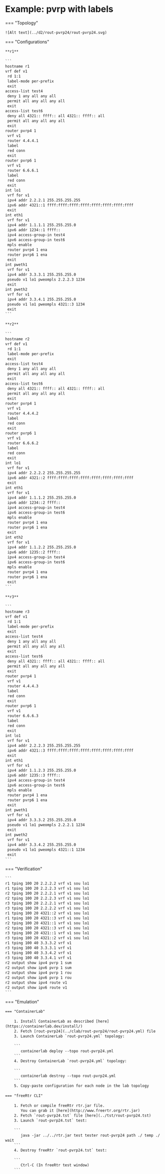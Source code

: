 # Example: pvrp with labels

=== "Topology"

    ![Alt text](../d2/rout-pvrp24/rout-pvrp24.svg)

=== "Configurations"

    **r1**

    ```
    hostname r1
    vrf def v1
     rd 1:1
     label-mode per-prefix
     exit
    access-list test4
     deny 1 any all any all
     permit all any all any all
     exit
    access-list test6
     deny all 4321:: ffff:: all 4321:: ffff:: all
     permit all any all any all
     exit
    router pvrp4 1
     vrf v1
     router 4.4.4.1
     label
     red conn
     exit
    router pvrp6 1
     vrf v1
     router 6.6.6.1
     label
     red conn
     exit
    int lo1
     vrf for v1
     ipv4 addr 2.2.2.1 255.255.255.255
     ipv6 addr 4321::1 ffff:ffff:ffff:ffff:ffff:ffff:ffff:ffff
     exit
    int eth1
     vrf for v1
     ipv4 addr 1.1.1.1 255.255.255.0
     ipv6 addr 1234::1 ffff::
     ipv4 access-group-in test4
     ipv6 access-group-in test6
     mpls enable
     router pvrp4 1 ena
     router pvrp6 1 ena
     exit
    int pweth1
     vrf for v1
     ipv4 addr 3.3.3.1 255.255.255.0
     pseudo v1 lo1 pweompls 2.2.2.3 1234
     exit
    int pweth2
     vrf for v1
     ipv4 addr 3.3.4.1 255.255.255.0
     pseudo v1 lo1 pweompls 4321::3 1234
     exit
    ```

    **r2**

    ```
    hostname r2
    vrf def v1
     rd 1:1
     label-mode per-prefix
     exit
    access-list test4
     deny 1 any all any all
     permit all any all any all
     exit
    access-list test6
     deny all 4321:: ffff:: all 4321:: ffff:: all
     permit all any all any all
     exit
    router pvrp4 1
     vrf v1
     router 4.4.4.2
     label
     red conn
     exit
    router pvrp6 1
     vrf v1
     router 6.6.6.2
     label
     red conn
     exit
    int lo1
     vrf for v1
     ipv4 addr 2.2.2.2 255.255.255.255
     ipv6 addr 4321::2 ffff:ffff:ffff:ffff:ffff:ffff:ffff:ffff
     exit
    int eth1
     vrf for v1
     ipv4 addr 1.1.1.2 255.255.255.0
     ipv6 addr 1234::2 ffff::
     ipv4 access-group-in test4
     ipv6 access-group-in test6
     mpls enable
     router pvrp4 1 ena
     router pvrp6 1 ena
     exit
    int eth2
     vrf for v1
     ipv4 addr 1.1.2.2 255.255.255.0
     ipv6 addr 1235::2 ffff::
     ipv4 access-group-in test4
     ipv6 access-group-in test6
     mpls enable
     router pvrp4 1 ena
     router pvrp6 1 ena
     exit
    ```

    **r3**

    ```
    hostname r3
    vrf def v1
     rd 1:1
     label-mode per-prefix
     exit
    access-list test4
     deny 1 any all any all
     permit all any all any all
     exit
    access-list test6
     deny all 4321:: ffff:: all 4321:: ffff:: all
     permit all any all any all
     exit
    router pvrp4 1
     vrf v1
     router 4.4.4.3
     label
     red conn
     exit
    router pvrp6 1
     vrf v1
     router 6.6.6.3
     label
     red conn
     exit
    int lo1
     vrf for v1
     ipv4 addr 2.2.2.3 255.255.255.255
     ipv6 addr 4321::3 ffff:ffff:ffff:ffff:ffff:ffff:ffff:ffff
     exit
    int eth1
     vrf for v1
     ipv4 addr 1.1.2.3 255.255.255.0
     ipv6 addr 1235::3 ffff::
     ipv4 access-group-in test4
     ipv6 access-group-in test6
     mpls enable
     router pvrp4 1 ena
     router pvrp6 1 ena
     exit
    int pweth1
     vrf for v1
     ipv4 addr 3.3.3.2 255.255.255.0
     pseudo v1 lo1 pweompls 2.2.2.1 1234
     exit
    int pweth2
     vrf for v1
     ipv4 addr 3.3.4.2 255.255.255.0
     pseudo v1 lo1 pweompls 4321::1 1234
     exit
    ```

=== "Verification"

    ```
    r1 tping 100 20 2.2.2.2 vrf v1 sou lo1
    r1 tping 100 20 2.2.2.3 vrf v1 sou lo1
    r2 tping 100 20 2.2.2.1 vrf v1 sou lo1
    r2 tping 100 20 2.2.2.3 vrf v1 sou lo1
    r3 tping 100 20 2.2.2.1 vrf v1 sou lo1
    r3 tping 100 20 2.2.2.2 vrf v1 sou lo1
    r1 tping 100 20 4321::2 vrf v1 sou lo1
    r1 tping 100 20 4321::3 vrf v1 sou lo1
    r2 tping 100 20 4321::1 vrf v1 sou lo1
    r2 tping 100 20 4321::3 vrf v1 sou lo1
    r3 tping 100 20 4321::1 vrf v1 sou lo1
    r3 tping 100 20 4321::2 vrf v1 sou lo1
    r1 tping 100 40 3.3.3.2 vrf v1
    r3 tping 100 40 3.3.3.1 vrf v1
    r1 tping 100 40 3.3.4.2 vrf v1
    r3 tping 100 40 3.3.4.1 vrf v1
    r2 output show ipv4 pvrp 1 sum
    r2 output show ipv6 pvrp 1 sum
    r2 output show ipv4 pvrp 1 rou
    r2 output show ipv6 pvrp 1 rou
    r2 output show ipv4 route v1
    r2 output show ipv6 route v1
    ```

=== "Emulation"

    === "ContainerLab"

        1. Install ContainerLab as described [here](https://containerlab.dev/install/)  
        2. Fetch [rout-pvrp24](../clab/rout-pvrp24/rout-pvrp24.yml) file  
        3. Launch ContainerLab `rout-pvrp24.yml` topology:  

        ```
           containerlab deploy --topo rout-pvrp24.yml  
        ```
        4. Destroy ContainerLab `rout-pvrp24.yml` topology:  

        ```
           containerlab destroy --topo rout-pvrp24.yml  
        ```
        5. Copy-paste configuration for each node in the lab topology

    === "freeRtr CLI"

        1. Fetch or compile freeRtr rtr.jar file.  
           You can grab it [here](http://www.freertr.org/rtr.jar)  
        2. Fetch `rout-pvrp24.tst` file [here](../tst/rout-pvrp24.tst)  
        3. Launch `rout-pvrp24.tst` test:  

        ```
           java -jar ../../rtr.jar test tester rout-pvrp24 path ./ temp ./ wait
        ```
        4. Destroy freeRtr `rout-pvrp24.tst` test:  

        ```
           Ctrl-C (In freeRtr test window)
        ```

